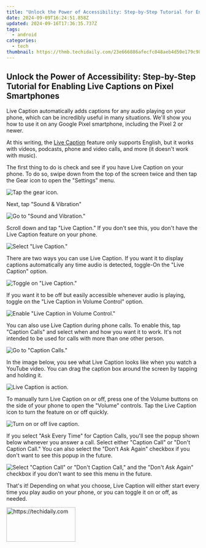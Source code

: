 ```yaml
---
title: "Unlock the Power of Accessibility: Step-by-Step Tutorial for Enabling Live Captions on Pixel Smartphones"
date: 2024-09-09T16:24:51.858Z
updated: 2024-09-16T17:36:35.737Z
tags:
  - android
categories:
  - tech
thumbnail: https://thmb.techidaily.com/23e666886afecfc048aeb4d50e179c98091d3b2c26e2cdba7c6a4087f68cf287.jpg
---
```


## Unlock the Power of Accessibility: Step-by-Step Tutorial for Enabling Live Captions on Pixel Smartphones

Live Caption automatically adds captions for any audio playing on your phone, which can be incredibly useful in many situations. We'll show you how to use it on any Google Pixel smartphone, including the Pixel 2 or newer.

 At this writing, the [Live Caption](https://www.reviewgeek.com/49525/googles-live-caption-tool-now-transcribes-video-and-voice-calls-on-pixel-phones/) feature only supports English, but it works with videos, podcasts, phone and video calls, and more (it doesn't work with music).

 The first thing to do is check and see if you have Live Caption on your phone. To do so, swipe down from the top of the screen twice and then tap the Gear icon to open the "Settings" menu.

![Tap the gear icon.](https://static1.howtogeekimages.com/wordpress/wp-content/uploads/2023/08/screenshot_20230824-163306-1.png) 

 Next, tap "Sound & Vibration"

![Go to "Sound and Vibration."](https://static1.howtogeekimages.com/wordpress/wp-content/uploads/2023/08/screenshot_20230824-163323.png) 

 Scroll down and tap "Live Caption." If you don't see this, you don't have the Live Caption feature on your phone.

![Select "Live Caption."](https://static1.howtogeekimages.com/wordpress/wp-content/uploads/2023/08/screenshot_20230824-163330.png) 

 There are two ways you can use Live Caption. If you want it to display captions automatically any time audio is detected, toggle-On the "Live Caption" option.

![Toggle on "Live Caption."](https://static1.howtogeekimages.com/wordpress/wp-content/uploads/2023/08/screenshot_20230824-163353.png) 

 If you want it to be off but easily accessible whenever audio is playing, toggle on the "Live Caption in Volume Control" option.

![Enable "Live Caption in Volume Control."](https://static1.howtogeekimages.com/wordpress/wp-content/uploads/2023/08/screenshot_20230824-163403.png) 

 You can also use Live Caption during phone calls. To enable this, tap "Caption Calls" and select when and how you want it to work. It's not intended to be used for calls with more than one other person.

![Go to "Caption Calls."](https://static1.howtogeekimages.com/wordpress/wp-content/uploads/2023/08/screenshot_20230824-163417.png) 

 In the image below, you see what Live Caption looks like when you watch a YouTube video. You can drag the caption box around the screen by tapping and holding it.

![Live Caption is action.](https://static1.howtogeekimages.com/wordpress/wp-content/uploads/2023/08/screenshot_20230824-163519.png) 

 To manually turn Live Caption on or off, press one of the Volume buttons on the side of your phone to open the "Volume" controls. Tap the Live Caption icon to turn the feature on or off quickly.

![Turn on or off live caption.](https://static1.howtogeekimages.com/wordpress/wp-content/uploads/2023/08/screenshot_20230824-163530.png) 

 If you select "Ask Every Time" for Caption Calls, you'll see the popup shown below whenever you answer a call. Select either "Caption Call" or "Don't Caption Call." You can also select the "Don't Ask Again" checkbox if you don't want to see this popup in the future.

![Select &quot;Caption Call&quot; or &quot;Don't Caption Call,&quot; and the &quot;Don't Ask Again&quot; checkbox if you don't want to see this menu in the future.](https://static1.howtogeekimages.com/wordpress/wp-content/uploads/2020/08/10-10.png) 

 That's it! Depending on what you choose, Live Caption will either start every time you play audio on your phone, or you can toggle it on or off, as needed.

<ins class="adsbygoogle"
     style="display:block"
     data-ad-format="autorelaxed"
     data-ad-client="ca-pub-7571918770474297"
     data-ad-slot="1223367746"></ins>

<ins class="adsbygoogle"
     style="display:block"
     data-ad-client="ca-pub-7571918770474297"
     data-ad-slot="8358498916"
     data-ad-format="auto"
     data-full-width-responsive="true"></ins>



<!-- affiliate ads begin -->
<a href="https://25home.pxf.io/c/5597632/2123470/16836" target="_top" id="2123470">
  <img src="//a.impactradius-go.com/display-ad/16836-2123470" border="0" alt="https://techidaily.com" width="180" height="90"/>
</a>
<img height="0" width="0" src="https://25home.pxf.io/i/5597632/2123470/16836" style="position:absolute;visibility:hidden;" border="0" />
<!-- affiliate ads end -->

